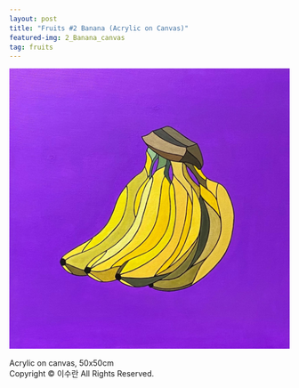 ```yaml
---
layout: post
title: "Fruits #2 Banana (Acrylic on Canvas)"
featured-img: 2_Banana_canvas
tag: fruits
---
```


![](/assets/img/posts/2_Banana_canvas.jpg)

Acrylic on canvas, 50x50cm  
Copyright © 이수란 All Rights Reserved.
